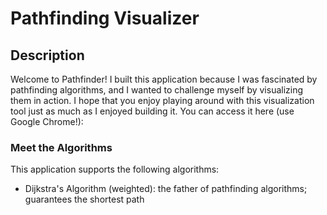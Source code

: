 # Pathfinding Visualizer

## Description
Welcome to Pathfinder! I built this application because I was fascinated by pathfinding algorithms, and I wanted to challenge myself by visualizing them in action. I hope that you enjoy playing around with this visualization tool just as much as I enjoyed building it. You can access it here (use Google Chrome!):

### Meet the Algorithms

This application supports the following algorithms:

- Dijkstra's Algorithm (weighted): the father of pathfinding algorithms; guarantees the shortest path
